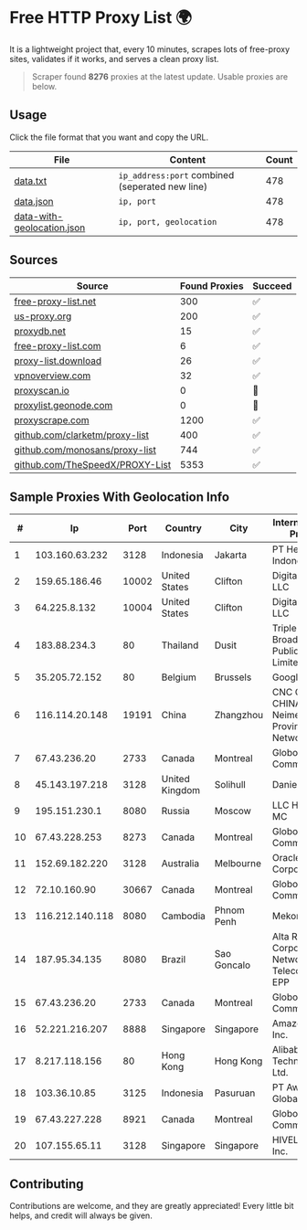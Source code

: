 
# Free HTTP Proxy List 🌍

It is a lightweight project that, every 10 minutes, scrapes lots of free-proxy sites, validates if it works, and serves a clean proxy list.


> Scraper found **8276** proxies at the latest update. Usable proxies are below.

## Usage

Click the file format that you want and copy the URL.


|File|Content|Count|
|----|-------|-----|
|[data.txt](https://raw.githubusercontent.com/themiralay/Proxy-List-World/master/data.txt)|`ip_address:port` combined (seperated new line)|478|
|[data.json](https://raw.githubusercontent.com/themiralay/Proxy-List-World/master/data.json)|`ip, port`|478|
|[data-with-geolocation.json](https://raw.githubusercontent.com/themiralay/Proxy-List-World/master/data-with-geolocation.json)|`ip, port, geolocation`|478|

## Sources

|Source|Found Proxies|Succeed|
|------|-------------|-------|
|[free-proxy-list.net](https://free-proxy-list.net)|300|✅|
|[us-proxy.org](https://www.us-proxy.org)|200|✅|
|[proxydb.net](http://proxydb.net)|15|✅|
|[free-proxy-list.com](https://free-proxy-list.com/?page=&port=&type%5B%5D=http&type%5B%5D=https&up_time=0&search=Search)|6|✅|
|[proxy-list.download](https://www.proxy-list.download/HTTP)|26|✅|
|[vpnoverview.com](https://vpnoverview.com/privacy/anonymous-browsing/free-proxy-servers)|32|✅|
|[proxyscan.io](https://www.proxyscan.io)|0|🚫|
|[proxylist.geonode.com](https://proxylist.geonode.com/api/proxy-list?limit=300&page=1&sort_by=lastChecked&sort_type=desc&protocols=http,https)|0|🚫|
|[proxyscrape.com](https://api.proxyscrape.com/v2/?request=displayproxies&protocol=http&timeout=10000&country=all&ssl=all&anonymity=all)|1200|✅|
|[github.com/clarketm/proxy-list](https://raw.githubusercontent.com/clarketm/proxy-list/master/proxy-list-raw.txt)|400|✅|
|[github.com/monosans/proxy-list](https://raw.githubusercontent.com/monosans/proxy-list/main/proxies/http.txt)|744|✅|
|[github.com/TheSpeedX/PROXY-List](https://raw.githubusercontent.com/TheSpeedX/PROXY-List/master/http.txt)|5353|✅|


## Sample Proxies With Geolocation Info

|#|Ip|Port|Country|City|Internet Service Provider|
|-|--|----|-------|----|-------------------------|
|1|103.160.63.232|3128|Indonesia|Jakarta|PT Herza Digital Indonesia|
|2|159.65.186.46|10002|United States|Clifton|DigitalOcean, LLC|
|3|64.225.8.132|10004|United States|Clifton|DigitalOcean, LLC|
|4|183.88.234.3|80|Thailand|Dusit|Triple T Broadband Public Company Limited|
|5|35.205.72.152|80|Belgium|Brussels|Google LLC|
|6|116.114.20.148|19191|China|Zhangzhou|CNC Group CHINA169 Neimeng Province Network|
|7|67.43.236.20|2733|Canada|Montreal|GloboTech Communications|
|8|45.143.197.218|3128|United Kingdom|Solihull|Daniel Jackson|
|9|195.151.230.1|8080|Russia|Moscow|LLC Home Me MC|
|10|67.43.228.253|8273|Canada|Montreal|GloboTech Communications|
|11|152.69.182.220|3128|Australia|Melbourne|Oracle Corporation|
|12|72.10.160.90|30667|Canada|Montreal|GloboTech Communications|
|13|116.212.140.118|8080|Cambodia|Phnom Penh|MekongNet|
|14|187.95.34.135|8080|Brazil|Sao Goncalo|Alta Rede Corporate Network Telecom Ltda - EPP|
|15|67.43.236.20|2733|Canada|Montreal|GloboTech Communications|
|16|52.221.216.207|8888|Singapore|Singapore|Amazon.com, Inc.|
|17|8.217.118.156|80|Hong Kong|Hong Kong|Alibaba (US) Technology Co., Ltd.|
|18|103.36.10.85|3125|Indonesia|Pasuruan|PT Awinet Global Mandiri|
|19|67.43.227.228|8921|Canada|Montreal|GloboTech Communications|
|20|107.155.65.11|3128|Singapore|Singapore|HIVELOCITY, Inc.|



## Contributing

Contributions are welcome, and they are greatly appreciated! Every
little bit helps, and credit will always be given.

